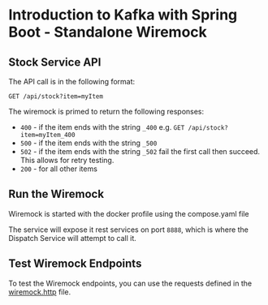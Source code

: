 # Introduction to Kafka with Spring Boot - Standalone Wiremock

## Stock Service API

The API call is in the following format:

```
GET /api/stock?item=myItem
```

The wiremock is primed to return the following responses:

- `400` - if the item ends with the string `_400` e.g. `GET /api/stock?item=myItem_400`
- `500` - if the item ends with the string `_500`
- `502` - if the item ends with the string `_502` fail the first call then succeed. This allows for retry testing.
- `200` - for all other items

## Run the Wiremock

Wiremock is started with the docker profile using the compose.yaml file

The service will expose it rest services on port `8888`, which is where the Dispatch Service will attempt to call it.

## Test Wiremock Endpoints

To test the Wiremock endpoints, you can use the requests defined in the [wiremock.http](../../restRequest/wiremock.http) file.


